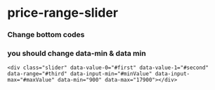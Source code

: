 # price-range-slider

### **Change bottom codes**

### you should change data-min & data min

`<div class="slider" data-value-0="#first" data-value-1="#second"  data-range="#third" data-input-min="#minValue" data-input-max="#maxValue" data-min="900" data-max="17900"></div>`
